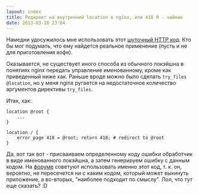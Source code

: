 ```yaml
---
layout: index
title: Редирект на внутренний location в nginx, или 418 Я - чайник
date: 2013-03-18 23:04
---
```


Намедни удосужилось мне использовать этот [шуточный HTTP код][wiki]. Кто бы мог
подумать, что ему найдется реальное применение (пусть и не для приготовления
кофе).

Оказывается, не существует иного способа из обычного локэйшна в понятиях nginx
передать управление именованному, кроме как приведенный ниже хак. Раньше вроде
можно было сделать `try_files @location`, но у меня nginx ругается на
недостаточное количество аргументов директивы `try_files`.

Итак, хак:

```nginx
location @root {
    ...
}

location / {
    error_page 418 = @root; return 418; # redirect to @root
}
```

Да, вот так вот - присваиваем определенному коду ошибки обработчик в виде
именованного локэйшна, а затем генерируем ошибку с данным кодом. На
[форуме][forum] советуют использовать именно этот код, т. к. он, вероятно, не
пересечется ни с каким кодом, который может выкинуть приложение, а во-вторых,
"наиболее подходит по смыслу". Лол, что тут еще сказать? :D



[wiki]: http://ru.wikipedia.org/wiki/HTCPCP
[forum]: http://forum.nginx.org/read.php?21,172188
